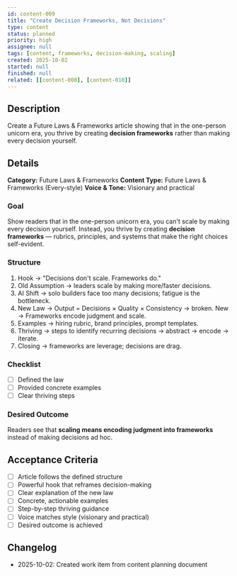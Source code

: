 ```yaml
---
id: content-009
title: "Create Decision Frameworks, Not Decisions"
type: content
status: planned
priority: high
assignee: null
tags: [content, frameworks, decision-making, scaling]
created: 2025-10-02
started: null
finished: null
related: [[content-008], [content-010]]
---
```


## Description

Create a Future Laws & Frameworks article showing that in the one-person unicorn era, you thrive by creating **decision frameworks** rather than making every decision yourself.

## Details

**Category:** Future Laws & Frameworks
**Content Type:** Future Laws & Frameworks (Every-style)
**Voice & Tone:** Visionary and practical

### Goal
Show readers that in the one-person unicorn era, you can't scale by making every decision yourself. Instead, you thrive by creating **decision frameworks** — rubrics, principles, and systems that make the right choices self-evident.

### Structure
1. Hook → "Decisions don't scale. Frameworks do."
2. Old Assumption → leaders scale by making more/faster decisions.
3. AI Shift → solo builders face too many decisions; fatigue is the bottleneck.
4. New Law → Output = Decisions × Quality × Consistency → broken.
   New → Frameworks encode judgment and scale.
5. Examples → hiring rubric, brand principles, prompt templates.
6. Thriving → steps to identify recurring decisions → abstract → encode → iterate.
7. Closing → frameworks are leverage; decisions are drag.

### Checklist
- [ ] Defined the law
- [ ] Provided concrete examples
- [ ] Clear thriving steps

### Desired Outcome
Readers see that **scaling means encoding judgment into frameworks** instead of making decisions ad hoc.

## Acceptance Criteria

- [ ] Article follows the defined structure
- [ ] Powerful hook that reframes decision-making
- [ ] Clear explanation of the new law
- [ ] Concrete, actionable examples
- [ ] Step-by-step thriving guidance
- [ ] Voice matches style (visionary and practical)
- [ ] Desired outcome is achieved

## Changelog

- 2025-10-02: Created work item from content planning document

